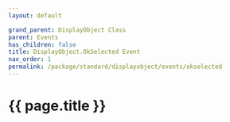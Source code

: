 ```yaml
---
layout: default

grand_parent: DisplayObject Class
parent: Events
has_children: false
title: DisplayObject.OkSelected Event
nav_order: 1
permalink: /package/standard/displayobject/events/okselected
---
```

# {{ page.title }}




